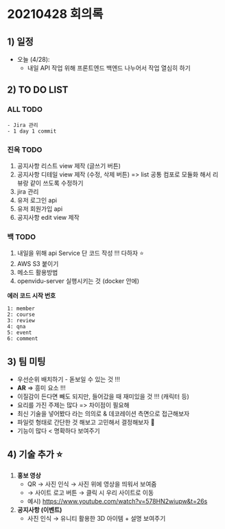 # 20210428 회의록

## 1) 일정

- 오늘 (4/28): 
    - 내일 API 작업 위해 프론트엔드 백엔드 나누어서 작업 열심히 하기

## 2) TO DO LIST
### ALL TODO
    - Jira 관리
    - 1 day 1 commit

### 진옥 TODO
1. 공지사항 리스트 view 제작 (글쓰기 버튼)
2. 공지사항 디테일 view 제작 (수정, 삭제 버튼)
    => list 공통 컴포로 모듈화 해서 리뷰랑 같이 쓰도록 수정하기
3. jira 관리
4. 유저 로그인 api
5. 유저 회원가입 api
6. 공지사항 edit view 제작

### 백 TODO
1. 내일을 위해 api Service 단 코드 작성 !!! 다하자 :star:
2. AWS S3 붙이기
3. 메소드 활용방법
4. openvidu-server 실행시키는 것 (docker 안에)

**에러 코드 시작 번호**
```
1: member
2: course
3: review
4: qna
5: event
6: comment
```

## 3) 팀 미팅
- 우선순위 배치하기 - 돋보일 수 있는 것 !!!
- **AR** => 흥미 요소 !!!
- 이질감이 든다면 빼도 되지만, 들어갔을 때 재미있을 것 !!! (캐릭터 등)
- 요리를 가진 주제는 많다 => 차이점이 필요해
- 최신 기술을 넣어봤다 라는 의의로 & 데코레이션 측면으로 접근해보자
- 파일럿 형태로 간단한 것 해보고 고민해서 결정해보자 :slightly_smiling_face:
- 기능이 많다 < 명확하다 보여주기

## 4) 기술 추가 :star:
1. **홍보 영상**
    - QR → 사진 인식 → 사진 위에 영상을 띄워서 보여줌
    - → 사이트 로고 버튼 → 클릭 시 우리 사이트로 이동
    - 예시) https://www.youtube.com/watch?v=578HN2wiupw&t=26s
2. **공지사항 (이벤트)**
    - 사진 인식 → 유니티 활용한 3D 아이템 + 설명 보여주기